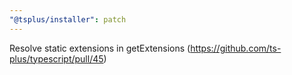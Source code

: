```yaml
---
"@tsplus/installer": patch
---
```


Resolve static extensions in getExtensions (https://github.com/ts-plus/typescript/pull/45)
